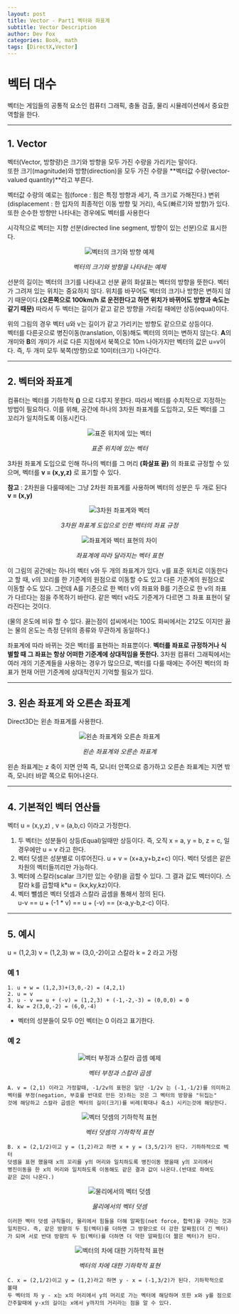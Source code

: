 ```yaml
---
layout: post
title: Vector - Part1 벡터와 좌표계
subtitle: Vector Description
author: Dev Fox
categories: Book, math
tags: [DirectX,Vector]
---
```


# 벡터 대수

벡터는 게임들의 공통적 요소인 컴퓨터 그래픽, 충돌 검출, 물리 시뮬레이션에서 중요한 역할을 한다. <br>

---
## 1. Vector

벡터(Vector, 방향량)은 크기와 방향을 모두 가진 수량을 가리키는 말이다.<br>
또한 크기(magnitude)와 방향(direction)을 모두 가진 수량을 **벡터값 수량(vector-valued quantity)**라고 부른다. <br>

벡터값 수량의 예로는 힘(force : 힘은 특정 방향과 세기, 즉 크기로 가해진다.) 변위(displacement : 한 입자의 최종적인 이동 방향 및 거리), 속도(빠르기와 방향)가 있다.
또한 순수한 방향만 나타내는 경우에도 벡터를 사용한다 <br>

시각적으로 벡터는 지향 선분(directed line segment, 방향이 있는 선분)으로 표시한다.

<div style="text-align: center;">
  <img src="https://github.com/user-attachments/assets/43066eda-93b1-4d42-a695-b7b2d3f275c8" alt="벡터의 크기와 방향 예제" />
  <p><em>벡터의 크기와 방향을 나타내는 예제</em></p>
</div>

선분의 길이는 벡터의 크기를 나타내고 선분 끝의 화살표는 벡터의 방향을 뜻한다. 벡터가 그려져 있는 위치는 중요하지 않다. 위치를 바꾸어도 벡터의 크기나 방향은 변하지 않기 때문이다.**(오른쪽으로 100km/h 로 운전한다고 하면 위치가 바뀌어도 방향과 속도는 같기 때문)** 따라서 두 벡터는 길이가 같고 같은 방향을 가리킬 때에만 상등(equal)이다.<br>

위의 그림의 경우 벡터 u와 v는 길이가 같고 가리키는 방향도 같으므로 상등이다. <br>
벡터를 다른곳으로 병진이동(translation, 이동)해도 벡터의 의미는 변하지 않는다.
**A**의 개미와 **B**의 개미가 서로 다른 지점에서 북쪽으로 10m 나아가지만 벡터의 값은 u=v이다. 즉, 두 개미 모두 북쪽(방향)으로 10미터(크기) 나아간다.

---
## 2. 벡터와 좌표계

컴퓨터는 벡터를 기하학적 **()** 으로 다루지 못한다. 따라서 벡터를 수치적으로 지정하는 방법이 필요하다. 이를 위해, 공간에 하나의 3차원 좌표계를 도입하고, 모든 벡터를 그 꼬리가 일치하도록 이동시킨다.

<div style="text-align: center;">
  <img src="https://github.com/user-attachments/assets/b55eb21e-623a-4ae6-b7e3-ca5ca0a18f80" alt="표준 위치에 있는 벡터" />
  <p><em>표준 위치에 있는 벡터</em></p>
</div>

3차원 좌표계 도입으로 인해 하나의 벡터를 그 머리 **(화살표 끝)** 의 좌표로 규정할 수 있으며, 벡터를 **v = (x,y,z)** 로 표기할 수 있다.

**참고** : 2차원을 다룰때에는 그냥 2차원 좌표계를 사용하며 벡터의 성분은 두 개로 된다 **v = (x,y)**

<div style="text-align: center;">
  <img src="https://github.com/user-attachments/assets/ee64471c-a22a-420a-8f0f-f2d08be3509c" alt="3차원 좌표계와 벡터" />
  <p><em>3차원 좌표계 도입으로 인한 벡터의 좌표 규정</em></p>
</div>

<div style="text-align: center;">
  <img src="https://github.com/user-attachments/assets/f9dd5a8a-a8bd-468b-a85d-9e1e88eca753" alt="좌표계와 벡터 표현의 차이" />
  <p><em>좌표계에 따라 달라지는 벡터 표현</em></p>
</div>

이 그림의 공간에는 하나의 벡터 v와 두 개의 좌표계가 있다.
v를 표준 위치로 이동한다고 할 때, v의 꼬리를 한 기준계의 원점으로 이동할 수도 있고 다른 기준계의 원점으로 이동할 수도 있다. 그런데 A를 기준으로 한 벡터 v의 좌표와 B를 기준으로 한 v의 좌표가 다르다는 점을 주목하기 바란다. 같은 벡터 v라도 기준계가 다르면 그 좌표 표현이 달라진다는 것이다.

(물의 온도에 비유 할 수 있다. 끓는점이 섭씨에서는 100도 화씨에서는 212도 이지만 끓는 물의 온도는 측정 단위의 종류와 무관하게 동일하다.)

좌표계에 따라 바뀌는 것은 벡터를 표현하는 좌표뿐이다. **벡터를 좌표로 규정하거나 식별할 때 그 좌표는 항상 어떠한 기준계에 상대적임을 뜻한다.**
3차원 컴퓨터 그래픽에서는 여러 개의 기준계들을 사용하는 경우가 많으므로, 벡터를 다룰 때에는 주어진 벡터의 좌표가 현재 어떤 기준계에 상대적인지 기억할 필요가 있다.

---

## 3. 왼손 좌표계 와 오른손 좌표계

Direct3D는 왼손 좌표계를 사용한다.

<div style="text-align: center;">
  <img src="https://github.com/user-attachments/assets/eb107d21-3184-4ac7-8a12-aa69f687dbeb" alt="왼손 좌표계와 오른손 좌표계" />
  <p><em>왼손 좌표계와 오른손 좌표계</em></p>
</div>

왼손 좌표계는 z 축이 지면 안쪽 즉, 모니터 안쪽으로 증가하고 오른손 좌표계는 지면 밖 즉, 모니터 바깥 쪽으로 튀어나온다.

---
## 4. 기본적인 벡터 연산들

벡터 u = (x,y,z) , v = (a,b,c) 이라고 가정한다.

1. 두 벡터는 성분들이 상등(Equal)일때만 상등이다. 즉, 오직 x = a, y = b, z = c, 일 경우에만 u = v 라고 한다.
2. 벡터 덧셈은 성분별로 이루어진다. u + v = (x+a,y+b,z+c) 이다. 벡터 덧셈은 같은 차원의 벡터들끼리만 가능하다.
3. 벡터에 스칼라(scalar 크기만 있는 수량)을 곱할 수 있다. 그 결과 값도 벡터이다. 스칼라 k를 곱할때 k*u = (kx,ky,kz)이다.
4. 벡터 뺄셈은 벡터 덧셈과 스칼라 곱셈을 통해서 정의 된다. <br>
    u-v == u + (-1 * v) == u + (-v) == (x-a,y-b,z-c) 이다.

---
## 5. 예시

u = (1,2,3) v = (1,2,3) w = (3,0,-2)이고 스칼라 k = 2 라고 가정

### 예 1

    1. u + w = (1,2,3)+(3,0,-2) = (4,2,1)
    2. u = v
    3. u - v == u + (-v) = (1,2,3) + (-1,-2,-3) = (0,0,0) = 0
    4. kw = 2(3,0,-2) = (6,0,-4) 

- 벡터의 성분들이 모두 0인 벡터는 0 이라고 표기한다.

### 예 2
<div style="text-align: center;">
  <img src="https://github.com/user-attachments/assets/98a582ef-b1df-45e9-9411-3ef840fb217c" alt="벡터 부정과 스칼라 곱셈 예제" />
  <p><em>벡터 부정과 스칼라 곱셈</em></p>
</div>

    A. v = (2,1) 이라고 가정할때, -1/2v의 표현은 일단 -1/2v 는 (-1,-1/2)를 의미하고 
    벡터를 부정(negation, 부호를 반대로 만든 것)하는 것은 그 벡터의 방향을 "뒤집는"
    것에 해당하고 스칼라 곱셈은 벡터의 길이(크기)를 비례(확대나 축소) 시키는것에 해당한다.

<div style="text-align: center;">
  <img src="https://github.com/user-attachments/assets/ecb41616-9206-43fc-b17d-963b0f68a249" alt="벡터 덧셈의 기하학적 표현" />
  <p><em>벡터 덧셈의 기하학적 표현</em></p>
</div>

    B. x = (2,1/2)이고 y = (1,2)라고 하면 x + y = (3,5/2)가 된다. 기하하적으로 벡터 
    덧셈을 표현 했을때 x의 꼬리를 y의 머리와 일치하도록 병진이동 했을때 y의 꼬리에서
    병진이동을 한 x의 머리와 일치하도록 이동해도 같은 결과 값이 나온다.(반대로 하여도 
    같은 값이 나온다.)

<div style="text-align: center;">
  <img src="https://github.com/user-attachments/assets/c2d4b5ee-4753-4f49-b77f-b31776eaff13" alt="물리에서의 벡터 덧셈" />
  <p><em>물리에서의 벡터 덧셈</em></p>
</div>

    이러한 벡터 덧셈 규칙들이, 물리에서 힘들을 더해 알짜힘(net force, 합력)을 구하는 것과
    일치한다. 즉, 같은 방향의 두 힘(벡터)를 더하면 그 방향으로 더 강한 알짜힘(더 긴 벡터)
    가 되며 서로 반대 방향의 두 힘(벡터)를 더하면 더 약한 알짜힘(더 짦은 벡터)가 된다.

<div style="text-align: center;">
  <img src="https://github.com/user-attachments/assets/0be5f219-7820-4094-9614-60467ba6abe5" alt="벡터의 차에 대한 기하학적 표현" />
  <p><em>벡터의 차에 대한 기하학적 표현</em></p>
</div>

    C. x = (2,1/2)이고 y = (1,2)라고 하면 y - x = (-1,3/2)가 된다. 기하학적으로 볼때
    두 벡터의 차 y - x는 x의 머리에서 y의 머리로 가는 벡터에 해당하며 또한 x와 y를 점으로
    간주할때에 y-x의 길이는 x에서 y까지의 거리라는 점을 알 수 있다.
